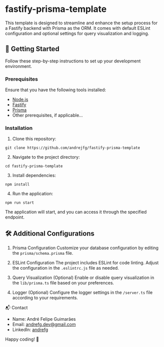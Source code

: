# fastify-prisma-template

This template is designed to streamline and enhance the setup process for a Fastify backend with Prisma as the ORM. It comes with default ESLint configuration and optional settings for query visualization and logging.

## 🚀 Getting Started

Follow these step-by-step instructions to set up your development environment.

### Prerequisites

Ensure that you have the following tools installed:

- [Node.js](https://nodejs.org/)
- [Fastify](https://www.fastify.io/)
- [Prisma](https://www.prisma.io/)
- Other prerequisites, if applicable...

### Installation

1. Clone this repository:

```shell
git clone https://github.com/andrejfg/fastify-prisma-template
```

2. Navigate to the project directory:

```shell
cd fastify-prisma-template
```

3. Install dependencies:

```shell
npm install
```

4. Run the application:

```shell
npm run start
```

The application will start, and you can access it through the specified endpoint.

## 🛠️ Additional Configurations

1. Prisma Configuration
   Customize your database configuration by editing the `prisma/schema.prisma` file.

2. ESLint Configuration
   The project includes ESLint for code linting. Adjust the configuration in the `.eslintrc.js` file as needed.

3. Query Visualization (Optional)
   Enable or disable query visualization in the `lib/prisma.ts` file based on your preferences.

4. Logger (Optional)
   Configure the logger settings in the `/server.ts` file according to your requirements.

📬 Contact
- Name: André Felipe Guimarães
- Email: [andrefg.dev@gmail.com](mailto:andrefg.dev@gmail.com)
- LinkedIn: [andrefg](https://www.linkedin.com/in/andrefg/)

Happy coding! 🚀
